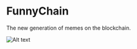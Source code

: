 # FunnyChain
The new generation of memes on the blockchain.

![Alt text](https://memegenerator.net/img/instances/500x/81095816/brace-yourself-funnycoin-is-coming.jpg)

